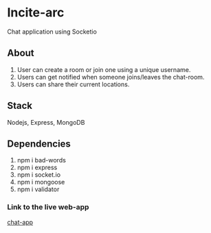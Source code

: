 # Incite-arc
Chat application using Socketio

## About
1. User can create a room or join one using a unique username.
2. Users can get notified when someone joins/leaves the chat-room.
3. Users can share their current locations. 

## Stack
Nodejs, Express, MongoDB

## Dependencies
1. npm i bad-words
2. npm i express
3. npm i socket.io
4. npm i mongoose
5. npm i validator

### Link to the live web-app 
[chat-app](https://incite-arc-chatapp.onrender.com/)
